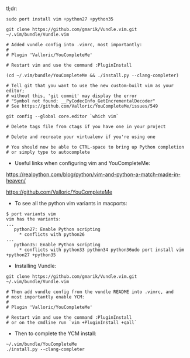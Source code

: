 tl;dr:

```
sudo port install vim +python27 +python35

git clone https://github.com/gmarik/Vundle.vim.git ~/.vim/bundle/Vundle.vim

# Added vundle config into .vimrc, most importantly:
#
# Plugin 'Valloric/YouCompleteMe'

# Restart vim and use the command :PluginInstall

(cd ~/.vim/bundle/YouCompleteMe && ./install.py --clang-completer)

# Tell git that you want to use the new custom-built vim as your editor;
# without this, 'git commit' may display the error
# "Symbol not found: __PyCodecInfo_GetIncrementalDecoder"
# See https://github.com/Valloric/YouCompleteMe/issues/549

git config --global core.editor `which vim`

# Delete tags file from ctags if you have one in your project

# Delete and recreate your virtualenv if you're using one

# You should now be able to CTRL-space to bring up Python completion
# or simply type to autocomplete
```

* Useful links when configuring vim and YouCompleteMe:

https://realpython.com/blog/python/vim-and-python-a-match-made-in-heaven/

https://github.com/Valloric/YouCompleteMe

* To see all the python vim variants in macports:

```
$ port variants vim
vim has the variants:
...
   python27: Enable Python scripting
     * conflicts with python26
...
   python35: Enable Python scripting
     * conflicts with python33 python34 python36udo port install vim +python27 +python35
```

* Installing Vundle:

```
git clone https://github.com/gmarik/Vundle.vim.git ~/.vim/bundle/Vundle.vim

# Then add vundle config from the vundle README into .vimrc, and
# most importantly enable YCM:
#
# Plugin 'Valloric/YouCompleteMe'

# Restart vim and use the command :PluginInstall
# or on the cmdline run `vim +PluginInstall +qall`
```

* Then to complete the YCM install:

```
~/.vim/bundle/YouCompleteMe
./install.py --clang-completer
```
